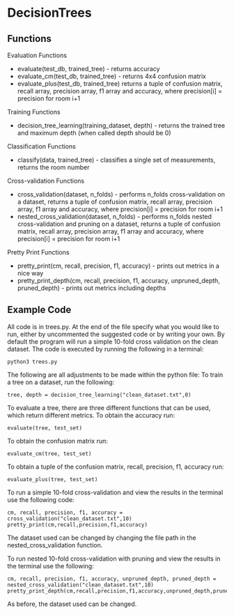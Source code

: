 # DecisionTrees

## Functions
Evaluation Functions
- evaluate(test_db, trained_tree) - returns accuracy
- evaluate_cm(test_db, trained_tree) - returns 4x4 confusion matrix
- evaluate_plus(test_db, trained_tree) returns a tuple of confusion matrix, recall array, precision array, f1 array and accuracy, where precision[i] = precision for room i+1

Training Functions
- decision_tree_learning(training_dataset, depth) - returns the trained tree and maximum depth (when called depth should be 0)

Classification Functions
- classify(data, trained_tree) - classifies a single set of measurements, returns the room number

Cross-validation Functions
- cross_validation(dataset, n_folds) - performs n_folds cross-validation on a dataset, returns a tuple of confusion matrix, recall array, precision array, f1 array and accuracy, where precision[i] = precision for room i+1
- nested_cross_validation(dataset, n_folds) - performs n_folds nested cross-validation and pruning on a dataset, returns a tuple of confusion matrix, recall array, precision array, f1 array and accuracy, where precision[i] = precision for room i+1

Pretty Print Functions
- pretty_print(cm, recall, precision, f1, accuracy) - prints out metrics in a nice way
- pretty_print_depth(cm, recall, precision, f1, accuracy, unpruned_depth, pruned_depth) - prints out metrics including depths

## Example Code
All code is in trees.py.
At the end of the file specify what you would like to run, either by uncommented the suggested code or by writing your own.
By default the program will run a simple 10-fold cross validation on the clean dataset.
The code is executed by running the following in a terminal:
```
python3 trees.py
```
The following are all adjustments to be made within the python file:
To train a tree on a dataset, run the following:
```
tree, depth = decision_tree_learning("clean_dataset.txt",0)
```
To evaluate a tree, there are three different functions that can be used, which return different metrics.
To obtain the accuracy run:
```
evaluate(tree, test_set)
```
To obtain the confusion matrix run:
```
evaluate_cm(tree, test_set)
```
To obtain a tuple of the confusion matrix, recall, precision, f1, accuracy run:
```
evaluate_plus(tree, test_set)
```

To run a simple 10-fold cross-validation and view the results in the terminal use the following code:
```
cm, recall, precision, f1, accuracy = cross_validation("clean_dataset.txt",10)
pretty_print(cm,recall,precision,f1,accuracy)
```
The dataset used can be changed by changing the file path in the nested_cross_validation function.

To run nested 10-fold cross-validation with pruning and view the results in the terminal use the following:
```
cm, recall, precision, f1, accuracy, unpruned_depth, pruned_depth = nested_cross_validation("clean_dataset.txt",10)
pretty_print_depth(cm,recall,precision,f1,accuracy,unpruned_depth,pruned_depth)
```
As before, the dataset used can be changed.
